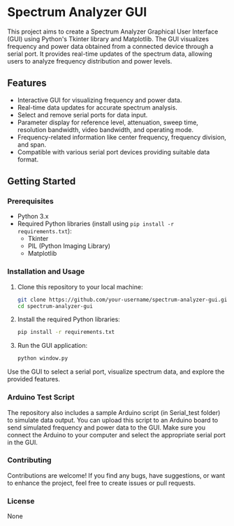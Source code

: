 # Spectrum Analyzer GUI

This project aims to create a Spectrum Analyzer Graphical User Interface (GUI) using Python's Tkinter library and Matplotlib. The GUI visualizes frequency and power data obtained from a connected device through a serial port. It provides real-time updates of the spectrum data, allowing users to analyze frequency distribution and power levels.

## Features

- Interactive GUI for visualizing frequency and power data.
- Real-time data updates for accurate spectrum analysis.
- Select and remove serial ports for data input.
- Parameter display for reference level, attenuation, sweep time, resolution bandwidth, video bandwidth, and operating mode.
- Frequency-related information like center frequency, frequency division, and span.
- Compatible with various serial port devices providing suitable data format.

## Getting Started

### Prerequisites

- Python 3.x
- Required Python libraries (install using `pip install -r requirements.txt`):
  - Tkinter
  - PIL (Python Imaging Library)
  - Matplotlib

### Installation and Usage

1. Clone this repository to your local machine:

   ```bash
   git clone https://github.com/your-username/spectrum-analyzer-gui.git
   cd spectrum-analyzer-gui
2. Install the required Python libraries:

   ```bash
   pip install -r requirements.txt
3. Run the GUI application:

   ```bash
   python window.py
Use the GUI to select a serial port, visualize spectrum data, and explore the provided features.

### Arduino Test Script
The repository also includes a sample Arduino script (in Serial_test folder) to simulate data output. You can upload this script to an Arduino board to send simulated frequency and power data to the GUI. Make sure you connect the Arduino to your computer and select the appropriate serial port in the GUI.

### Contributing
Contributions are welcome! If you find any bugs, have suggestions, or want to enhance the project, feel free to create issues or pull requests.

### License
None
